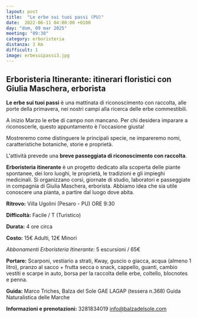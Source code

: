 ```yaml
---
layout: post
title:  "Le erbe sui tuoi passi (PU)"
date:  2022-06-11 04:00:00 +0100
day: "dom, 09 mar 2025"
meeting: "09:30"
category: erboristeria
distanza: 3 Km  
difficult: 1
image: erbesuipassi3.jpg
---
```


## Erboristeria Itinerante: itinerari floristici con Giulia Maschera, erborista

**Le erbe sui tuoi passi** è una mattinata di riconoscimento con raccolta, alle porte della primavera, nei nostri campi alla ricerca delle erbe commestibili.

A inizio Marzo le erbe di campo non mancano. Per chi desidera imparare a riconoscerle, questo appuntamento è l'occasione giusta!

Mostreremo come distinguere le principali specie, ne impareremo nomi, caratteristiche botaniche, storie e proprietà.

L'attività prevede una **breve passeggiata di riconoscimento con raccolta**. 


**Erboristeria itinerante** è un progetto dedicato alla scoperta delle piante spontanee, dei loro luoghi, le proprietà, le tradizioni e gli impieghi medicinali. Si organizzano corsi, giornate di studio, laboratori e passeggiate in compagnia di Giulia Maschera, erborista. Abbiamo idea che sia utile conoscere una pianta, a partire dal luogo dove abita.


**Ritrovo:** Villa Ugolini (Pesaro - PU) ORE 9:30

**Difficoltà:** Facile / T (Turistico)

**Durata:** 4 ore circa

**Costo:** 15€ Adulti, 12€ Minori

*Abbonamenti Erboristeria Itinerante:* 5 escursioni / 65€


**Portare:** Scarponi, vestiario a strati, Kway, guscio o giacca, acqua (almeno 1 litro), pranzo al sacco + frutta secca o snack, cappello, guanti, cambio vestiti e scarpe in auto, borsa per la raccolta delle erbe, coltello, blocnotes e penna. 


**Guida:** Marco Triches, Balza del Sole GAE LAGAP (tessera n.368) Guida Naturalistica delle Marche

**Informazioni e prenotazioni:** 3281834019 info@balzadelsole.com

